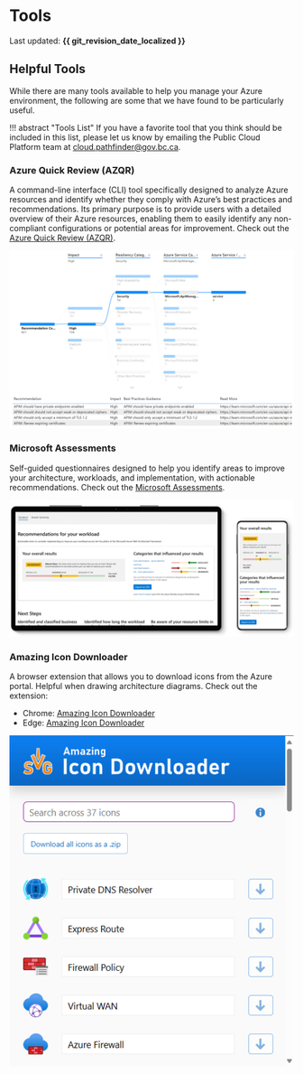 # Tools

Last updated: **{{ git_revision_date_localized }}**

## Helpful Tools

While there are many tools available to help you manage your Azure environment, the following are some that we have found to be particularly useful.

!!! abstract "Tools List"
    If you have a favorite tool that you think should be included in this list, please let us know by emailing the Public Cloud Platform team at [cloud.pathfinder@gov.bc.ca](mailto:cloud.pathfinder@gov.bc.ca?subject=Azure%20Tools%20Suggestion).

### Azure Quick Review (AZQR)

A command-line interface (CLI) tool specifically designed to analyze Azure resources and identify whether they comply with Azure’s best practices and recommendations. Its primary purpose is to provide users with a detailed overview of their Azure resources, enabling them to easily identify any non-compliant configurations or potential areas for improvement. Check out the [Azure Quick Review (AZQR)](https://azure.github.io/azqr/).

![Azure Quick Review - PowerBI - Recommendations View](../images/azqr-powerbi-recommendations-view.png "Azure Quick Review - PowerBI - Recommendations View")

### Microsoft Assessments

Self-guided questionnaires designed to help you identify areas to improve your architecture, workloads, and implementation, with actionable recommendations. Check out the [Microsoft Assessments](https://learn.microsoft.com/en-us/assessments/browse/?page=1&pagesize=30).

![Microsoft Assessments](../images/microsoft-assessments.png "Microsoft Assessments")

### Amazing Icon Downloader

A browser extension that allows you to download icons from the Azure portal. Helpful when drawing architecture diagrams. Check out the extension:

- Chrome: [Amazing Icon Downloader](https://chrome.google.com/webstore/detail/amazing-icon-downloader/kllljifcjfleikiipbkdcgllbllahaob)
- Edge: [Amazing Icon Downloader](https://microsoftedge.microsoft.com/addons/detail/amazing-icon-downloader/goanjjfecbakkdmbchgoooajnbiafong)

![Amazing Icon Downloader](../images/amazing-icon-downloader.png "Amazing Icon Downloader")
